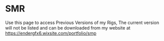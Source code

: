 # SMR
Use this page to access Previous Versions of my Rigs, The current version will not be listed and can be downloaded from my website at 
https://endergfx6.wixsite.com/portfolio/smp
